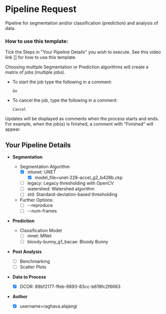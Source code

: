 <!-- pred_simple -->

# Pipeline Request

Pipeline for segmentation and/or classification (prediction) and analysis of data.


### How to use this template:

Tick the Steps in "Your Pipeline Details" you wish to execute.
See this video link [] for how to use this template.

Choosing multiple Segmentation or Prediction algorithms will create a matrix of
jobs (multiple jobs).


- To start the job type the following in a comment:
  
      Go

- To cancel the job, type the following in a comment:

      Cancel

Updates will be displayed as comments when the process starts and ends.
For example, when the job(s) is finished, a comment with "Finished" will appear.

## Your Pipeline Details

- **Segmentation**
   - Segmentation Algorithm
      - [x] mlunet: UNET
        - [x] model_file=unet-228-accel_g2_b428b.ckp
      <!-- option end -->
      - [ ] legacy: Legacy thresholding with OpenCV
      <!-- option end -->
      - [ ] watershed: Watershed algorithm
      <!-- option end -->
      - [ ] std: Standard-deviation-based thresholding
      <!-- option end -->
  - Further Options:
    - [ ] --reproduce
    - [ ] --num-frames
    <!-- option end -->

- **Prediction**
   - Classification Model
      - [ ] mnet: MNet
      - [ ] bloody-bunny_g1_bacae: Bloody Bunny
   <!-- option end -->

- **Post Analysis**
   - [ ] Benchmarking
   - [ ] Scatter Plots
   <!-- option end -->

- **Data to Process**
   - [x] DCOR: 89bf2177-ffeb-9893-83cc-b619fc2f6663

    <!-- option end -->
- __Author__
   - [x] username=raghava.alajangi